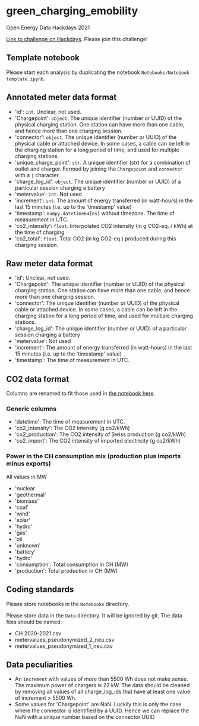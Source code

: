 # green_charging_emobility
Open Energy Data Hackdays 2021

[Link to challenge on Hackdays](https://hack.opendata.ch/project/768). Please join this challenge!

## Template notebook

Please start each analysis by duplicating the notebook `Notebooks/Notebook template.ipynb`.

## Annotated meter data format

* 'id': `int`. Unclear, not used.
* 'Chargepoint': `object`. The unique identifier (number or UUID) of the physical charging station. One station can have more than one cable, and hence more than one charging session.
* 'connector': `object`. The unique identifier (number or UUID) of the physical cable or attached device. In some cases, a cable can be left in the charging station for a long period of time, and used for multiple charging stations.
* 'unique_charge_point': `str`. A unique identifier (str) for a combination of outlet and charger. Formed by joining the `Chargepoint` and `connector` with a `|` character.
* 'charge_log_id': `object`. The unique identifier (number or UUID) of a particular session charging a battery
* 'metervalue': `int`. Not used
* 'increment': `int`. The amount of energy transferred (in watt-hours) in the last 15 minutes (i.e. up to the 'timestamp' value)
* 'timestamp': `numpy.datetime64[ns]` without timezone. The time of measurement in UTC.
* 'co2_intensity': `float`. Interpolated CO2 intensity (in g CO2-eq. / kWh) at the time of charging
* 'co2_total': `float`. Total CO2 (in kg CO2-eq.) produced during this charging session.

## Raw meter data format

* 'id': Unclear, not used.
* 'Chargepoint': The unique identifier (number or UUID) of the physical charging station. One station can have more than one cable, and hence more than one charging session.
* 'connector': The unique identifier (number or UUID) of the physical cable or attached device. In some cases, a cable can be left in the charging station for a long period of time, and used for multiple charging stations.
* 'charge_log_id': The unique identifier (number or UUID) of a particular session charging a battery
* 'metervalue': Not used
* 'increment': The amount of energy transferred (in watt-hours) in the last 15 minutes (i.e. up to the 'timestamp' value)
* 'timestamp': The time of measurement in UTC.

## CO2 data format

Columns are renamed to fit those used in [the notebook here](https://github.com/invveritas/green_charging_emobility/blob/main/Notebooks/Merge%20meter%20with%20CO2%20data.ipynb).

### Generic columns

* 'datetime': The time of measurement in UTC.
* 'co2_intensity': The CO2 intensity (g co2/kWh)
* 'co2_production': The CO2 intensity of Swiss production (g co2/kWh)
* 'co2_import': The CO2 intensity of imported electricity (g co2/kWh)

### Power in the CH consumption mix (production plus imports minus exports)

All values in MW
* 'nuclear
* 'geothermal'
* 'biomass'
* 'coal'
* 'wind'
* 'solar'
* 'hydro'
* 'gas'
* 'oil
* 'unknown'
* 'battery'
* 'hydro'
* 'consumption': Total consumption in CH (MW)
* 'production': Total production in CH (MW)

## Coding standards

Please store notebooks in the `Notebooks` directory.

Please store data in the `Data` directory. It will be ignored by git. The data files should be named:

* CH 2020-2021.csv
* metervalues_pseudonymized_2_neu.csv
* metervalues_pseudonymized_1_neu.csv

## Data peculiarities

* An `increment` with values of more than 5500 Wh does not make sense. The maximum power of chargers is 22 kW. The data should be cleaned by removing all values of all charge_log_ids that have at least one value of increment > 5500 Wh.
* Some values for 'Chargepoint' are NaN. Luckily this is only the case where the connector is identified by a UUID. Hence we can replace the NaN with a unique number based on the connector UUID
